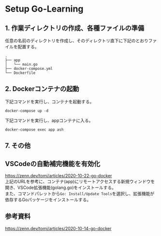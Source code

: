 # Setup Go-Learning

## 1. 作業ディレクトリの作成、各種ファイルの準備

任意の名前のディレクトリを作成し、そのディレクトリ直下に下記のとおりファイルを配置する。
```
.
├── app
│   └── main.go
├── docker-compose.yml
└── Dockerfile
```

## 2. Dockerコンテナの起動

下記コマンドを実行し、コンテナを起動する。
```
docker-compose up -d
```

下記コマンドを実行し、appコンテナに入る。
```
docker-compose exec app ash
```

## 7. その他

## VSCodeの自動補完機能を有効化

https://zenn.dev/tomi/articles/2020-10-22-go-docker<br>
上記のURLを参考に、コンテナ(app)にリモートアクセスする新規ウィンドウを開き、VSCode拡張機能(golang.go)をインストールする。<br>
また、コマンドパレットから`Go: Install/Update Tools`を選択し、拡張機能が依存するGoパッケージをインストールする。

## 参考資料

https://zenn.dev/tomi/articles/2020-10-14-go-docker<br>
